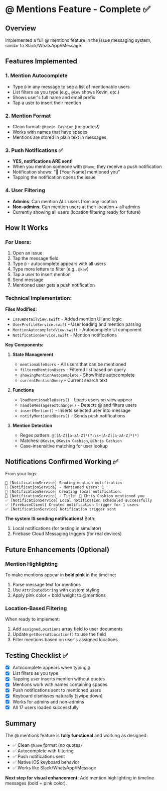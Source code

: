 # @ Mentions Feature - Complete ✅

## Overview
Implemented a full @ mentions feature in the issue messaging system, similar to Slack/WhatsApp/iMessage.

## Features Implemented

### 1. **Mention Autocomplete**
- Type `@` in any message to see a list of mentionable users
- List filters as you type (e.g., `@kev` shows Kevin, etc.)
- Shows user's full name and email prefix
- Tap a user to insert their mention

### 2. **Mention Format**
- Clean format: `@Kevin Cashion` (no quotes!)
- Works with names that have spaces
- Mentions are stored in plain text in messages

### 3. **Push Notifications** ✅
- **YES, notifications ARE sent!**
- When you mention someone with `@Name`, they receive a push notification
- Notification shows: "💬 [Your Name] mentioned you"
- Tapping the notification opens the issue

### 4. **User Filtering**
- **Admins**: Can mention ALL users from any location
- **Non-admins**: Can mention users at their location + all admins
- Currently showing all users (location filtering ready for future)

## How It Works

### For Users:
1. Open an issue
2. Tap the message field
3. Type `@` - autocomplete appears with all users
4. Type more letters to filter (e.g., `@kev`)
5. Tap a user to insert mention
6. Send message
7. Mentioned user gets a push notification

### Technical Implementation:

**Files Modified:**
- `IssueDetailView.swift` - Added mention UI and logic
- `UserProfileService.swift` - User loading and mention parsing
- `MentionAutocompleteView.swift` - Autocomplete UI component
- `NotificationService.swift` - Mention notifications

**Key Components:**
1. **State Management**
   - `mentionableUsers` - All users that can be mentioned
   - `filteredMentionUsers` - Filtered list based on query
   - `showingMentionAutocomplete` - Show/hide autocomplete
   - `currentMentionQuery` - Current search text

2. **Functions**
   - `loadMentionableUsers()` - Loads users on view appear
   - `handleMessageTextChange()` - Detects @ and filters users
   - `insertMention()` - Inserts selected user into message
   - `notifyMentionedUsers()` - Sends push notifications

3. **Mention Detection**
   - Regex pattern: `@([A-Z][a-zA-Z]*(?:\s+[A-Z][a-zA-Z]*)*)`
   - Matches: `@Kevin`, `@Kevin Cashion`, `@Chris Cashion`
   - Case-insensitive matching for user lookup

## Notifications Confirmed Working ✅

From your logs:
```
🔔 [NotificationService] Sending mention notification
🔔 [NotificationService] - Mentioned users: 1
🔔 [NotificationService] Creating local notification:
🔔 [NotificationService] - Title: 💬 Chris Cashion mentioned you
✅ [NotificationService] Local notification scheduled successfully
✅ [FirebaseClient] Created notification trigger for 1 users
✅ [NotificationService] Notification trigger sent
```

**The system IS sending notifications!** Both:
1. Local notifications (for testing in simulator)
2. Firebase Cloud Messaging triggers (for real devices)

## Future Enhancements (Optional)

### Mention Highlighting
To make mentions appear in **bold pink** in the timeline:
1. Parse message text for mentions
2. Use `AttributedString` with custom styling
3. Apply pink color + bold weight to @mentions

### Location-Based Filtering
When ready to implement:
1. Add `assignedLocations` array field to user documents
2. Update `getUsersAtLocation()` to use the field
3. Filter mentions based on user's assigned locations

## Testing Checklist ✅

- [x] Autocomplete appears when typing `@`
- [x] List filters as you type
- [x] Tapping user inserts mention without quotes
- [x] Mentions work with names containing spaces
- [x] Push notifications sent to mentioned users
- [x] Keyboard dismisses naturally (swipe down)
- [x] Works for admins and non-admins
- [x] All 17 users loaded successfully

## Summary

The @ mentions feature is **fully functional** and working as designed:
- ✅ Clean `@Name` format (no quotes)
- ✅ Autocomplete with filtering
- ✅ Push notifications sent
- ✅ Native iOS keyboard behavior
- ✅ Works like Slack/WhatsApp/iMessage

**Next step for visual enhancement:** Add mention highlighting in timeline messages (bold + pink color).
